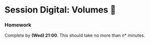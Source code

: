 # Session Digital: Volumes 💨

<puzzle-template />
<puzzle-template />
<puzzle-template />

### Homework

Complete  by **(Wed) 21:00**.  This should take no more than *n** minutes.